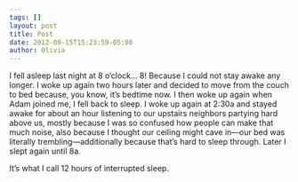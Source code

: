 ```yaml
---
tags: []
layout: post
title: Post
date: 2012-09-15T15:23:59-05:00
author: Olivia
---
```


I fell asleep last night at 8 o’clock… 8! Because I could not stay awake any longer. I woke up again two hours later and decided to move from the couch to bed because, you know, it’s bedtime now. I then woke up again when Adam joined me, I fell back to sleep. I woke up again at 2:30a and stayed awake for about an hour listening to our upstairs neighbors partying hard above us, mostly because I was so confused how people can make that much noise, also because I thought our ceiling might cave in—our bed was literally trembling—additionally because that’s hard to sleep through. Later I slept again until 8a.

It’s what I call 12 hours of interrupted sleep.
